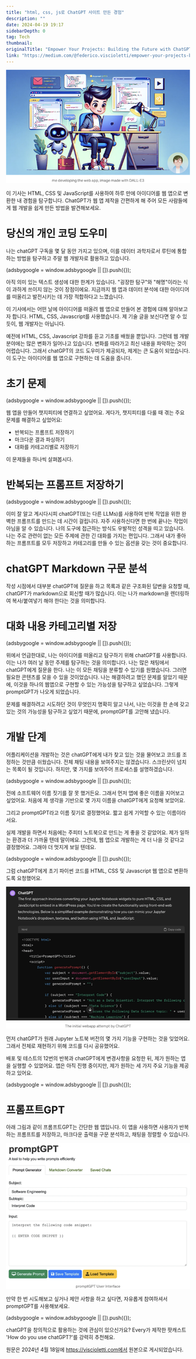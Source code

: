 ```yaml
---
title: "html, css, js로 ChatGPT 사이트 만든 경험"
description: ""
date: 2024-04-19 19:17
sidebarDepth: 0
tag: Tech
thumbnail: 
originalTitle: "Empower Your Projects: Building the Future with ChatGPT’s PromptGPT-A Breakthrough in App Development"
link: "https://medium.com/@federico.viscioletti/empower-your-projects-building-the-future-with-chatgpts-promptgpt-a-breakthrough-in-app-5f56c8fb8123"
---
```



![이미지](./img/EmpowerYourProjectsBuildingtheFuturewithChatGPTsPromptGPT-ABreakthroughinAppDevelopment_0.png)

이 기사는 HTML, CSS 및 JavaScript를 사용하여 하루 만에 아이디어를 웹 앱으로 변환한 내 경험을 탐구합니다. ChatGPT가 웹 앱 제작을 간편하게 해 주어 모든 사람들에게 웹 개발을 쉽게 만든 방법을 발견해보세요.

# 당신의 개인 코딩 도우미

나는 chatGPT 구독을 몇 달 동안 가지고 있으며, 이를 데이터 과학자로서 루틴에 통합하는 방법을 탐구하고 주말 웹 개발자로 활용하고 있습니다.

<!-- ui-log 수평형 -->
<ins class="adsbygoogle"
  style="display:block"
  data-ad-client="ca-pub-4877378276818686"
  data-ad-slot="9743150776"
  data-ad-format="auto"
  data-full-width-responsive="true"></ins>
<component is="script">
(adsbygoogle = window.adsbygoogle || []).push({});
</component>

아직 의미 있는 텍스트 생성에 대한 한계가 있습니다. "굉장한 탐구"와 "해명"이라는 식이 과하게 쓰이지 않는 것이 장점이에요. 지금까지 웹 앱과 데이터 분석에 대한 아이디어를 떠올리고 발전시키는 데 가장 적합하다고 느꼈습니다.

이 기사에서는 어떤 날에 아이디어를 떠올려 웹 앱으로 만들어 본 경험에 대해 알아보고자 합니다. HTML, CSS, Javascript를 사용했습니다. 제 기술 글을 보신다면 알 수 있듯이, 웹 개발자는 아닙니다.

예전에 HTML, CSS, Javascript 강좌를 듣고 기초를 배웠을 뿐입니다. 그런데 웹 개발 분야에는 많은 변화가 일어나고 있습니다. 변화를 따라가고 최신 내용을 파악하는 것이 어렵습니다. 그래서 chatGPT의 코드 도우미가 제공되자, 제게는 큰 도움이 되었습니다. 이 도구는 아이디어를 웹 앱으로 구현하는 데 도움을 줍니다.

# 초기 문제

<!-- ui-log 수평형 -->
<ins class="adsbygoogle"
  style="display:block"
  data-ad-client="ca-pub-4877378276818686"
  data-ad-slot="9743150776"
  data-ad-format="auto"
  data-full-width-responsive="true"></ins>
<component is="script">
(adsbygoogle = window.adsbygoogle || []).push({});
</component>

웹 앱을 만들어 챗지피티에 연결하고 싶었어요. 게다가, 챗지피티를 다룰 때 겪는 주요 문제를 해결하고 싶었어요:

- 반복되는 프롬프트 저장하기
- 마크다운 결과 파싱하기
- 대화를 카테고리별로 저장하기

이 문제들을 하나씩 살펴봅시다.

# 반복되는 프롬프트 저장하기

<!-- ui-log 수평형 -->
<ins class="adsbygoogle"
  style="display:block"
  data-ad-client="ca-pub-4877378276818686"
  data-ad-slot="9743150776"
  data-ad-format="auto"
  data-full-width-responsive="true"></ins>
<component is="script">
(adsbygoogle = window.adsbygoogle || []).push({});
</component>

이미 잘 알고 계시다시피 chatGPT(또는 다른 LLMs)를 사용하여 반복 작업을 위한 완벽한 프롬프트를 만드는 데 시간이 걸립니다. 자주 사용하신다면 한 번에 끝나는 작업이 아님을 알 수 있습니다. 나의 도구에 접근하는 방식도 우발적인 성격을 띠고 있습니다. 나는 주로 관련이 없는 모든 주제에 관한 긴 대화를 가지는 편입니다. 그래서 내가 좋아하는 프롬프트를 모두 저장하고 카테고리를 만들 수 있는 옵션을 갖는 것이 중요합니다.

# chatGPT Markdown 구문 분석

작성 시점에서 대부분 chatGPT에 질문을 하고 목록과 같은 구조화된 답변을 요청할 때, chatGPT가 markdown으로 회신할 때가 많습니다. 이는 나가 markdown을 렌더링하여 복사/붙여넣기 해야 한다는 것을 의미합니다.

# 대화 내용 카테고리별 저장

<!-- ui-log 수평형 -->
<ins class="adsbygoogle"
  style="display:block"
  data-ad-client="ca-pub-4877378276818686"
  data-ad-slot="9743150776"
  data-ad-format="auto"
  data-full-width-responsive="true"></ins>
<component is="script">
(adsbygoogle = window.adsbygoogle || []).push({});
</component>

위에서 언급한대로, 나는 아이디어를 떠올리고 탐구하기 위해 chatGPT를 사용합니다. 이는 나가 여러 날 동안 주제를 탐구하는 것을 의미합니다. 나는 많은 채팅에서 chatGPT에게 질문을 한다. 나는 이 모든 채팅을 분류할 수 있기를 원했습니다. 그러면 필요한 콘텐츠를 모을 수 있을 것이었습니다. 나는 해결하려고 했던 문제를 알았기 때문에, 이것을 하나의 웹앱으로 구현할 수 있는 가능성을 탐구하고 싶었습니다. 그렇게 promptGPT가 나오게 되었습니다.

문제를 해결하려고 시도하던 것이 무엇인지 명확히 알고 나서, 나는 이것을 한 손에 갖고 있는 것의 가능성을 탐구하고 싶었기 때문에, promptGPT를 고안해 냈습니다.

# 개발 단계

어플리케이션을 개발하는 것은 chatGPT에게 내가 찾고 있는 것을 물어보고 코드를 조정하는 것만큼 쉬웠습니다. 전체 채팅 내용을 보여주지는 않겠습니다. 스크린샷이 넘치는 목록이 될 것입니다. 하지만, 몇 가지를 보여주어 프로세스를 설명하겠습니다.

<!-- ui-log 수평형 -->
<ins class="adsbygoogle"
  style="display:block"
  data-ad-client="ca-pub-4877378276818686"
  data-ad-slot="9743150776"
  data-ad-format="auto"
  data-full-width-responsive="true"></ins>
<component is="script">
(adsbygoogle = window.adsbygoogle || []).push({});
</component>

전에 소프트웨어 이름 짓기를 잘 못 했거든요. 그래서 먼저 앱에 좋은 이름을 지어보고 싶었어요. 처음에 제 생각을 기반으로 몇 가지 이름을 chatGPT에게 요청해 보았어요.

그리고 promptGPT라고 이름 짖기로 결정했어요. 짧고 쉽게 기억할 수 있는 이름이라서요.

실제 개발을 하면서 처음에는 주피터 노트북으로 만드는 게 좋을 것 같았어요. 제가 일하는 환경과 더 가까울 텐데 말이에요. 그런데, 웹 앱으로 개발하는 게 더 나을 것 같다고 결정했어요. 그래야 더 멋지게 보일 텐데요.

<!-- ui-log 수평형 -->
<ins class="adsbygoogle"
  style="display:block"
  data-ad-client="ca-pub-4877378276818686"
  data-ad-slot="9743150776"
  data-ad-format="auto"
  data-full-width-responsive="true"></ins>
<component is="script">
(adsbygoogle = window.adsbygoogle || []).push({});
</component>

그럼 chatGPT에게 초기 파이썬 코드를 HTML, CSS 및 Javascript 웹 앱으로 변환하도록 요청했어요.

![EmpowerYourProjectsBuildingtheFuturewithChatGPTsPromptGPT-ABreakthroughinAppDevelopment_2](./img/EmpowerYourProjectsBuildingtheFuturewithChatGPTsPromptGPT-ABreakthroughinAppDevelopment_2.png)

먼저 chatGPT가 원래 Jupyter 노트북 버전의 몇 가지 기능을 구현하는 것을 잊었어요. 그래서 전체로 재현하기 위해 코드를 다시 공유했어요.

배포 및 테스트의 12번의 반복과 chatGPT에게 변경사항을 요청한 뒤, 제가 원하는 앱을 실행할 수 있었어요. 앱은 아직 진행 중이지만, 제가 원하는 세 가지 주요 기능을 제공하고 있어요.

<!-- ui-log 수평형 -->
<ins class="adsbygoogle"
  style="display:block"
  data-ad-client="ca-pub-4877378276818686"
  data-ad-slot="9743150776"
  data-ad-format="auto"
  data-full-width-responsive="true"></ins>
<component is="script">
(adsbygoogle = window.adsbygoogle || []).push({});
</component>

# 프롬프트GPT

아래 그림과 같이 프롬프트GPT는 간단한 웹 앱입니다. 이 앱을 사용하면 사용자가 반복하는 프롬프트를 저장하고, 마크다운 출력을 구문 분석하고, 채팅을 정렬할 수 있습니다.

![이미지](./img/EmpowerYourProjectsBuildingtheFuturewithChatGPTsPromptGPT-ABreakthroughinAppDevelopment_3.png)

만약 한 번 시도해보고 싶거나 제안 사항을 하고 싶다면, 자유롭게 참여하셔서 promptGPT를 사용해보세요.

<!-- ui-log 수평형 -->
<ins class="adsbygoogle"
  style="display:block"
  data-ad-client="ca-pub-4877378276818686"
  data-ad-slot="9743150776"
  data-ad-format="auto"
  data-full-width-responsive="true"></ins>
<component is="script">
(adsbygoogle = window.adsbygoogle || []).push({});
</component>

chatGPT을 창의적으로 활용하는 것에 관심이 있으신가요? Every가 제작한 팟캐스트 'How do you use chatGPT?'를 강력히 추천해요.

원문은 2024년 4월 18일에 https://viscioletti.com에서 원본으로 게시되었습니다.